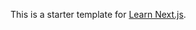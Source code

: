 This is a starter template for [Learn Next.js](https://nextjs.org/learn).



































































































































































































































































